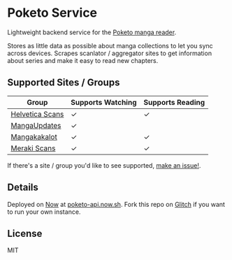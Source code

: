 Poketo Service
============

Lightweight backend service for the [Poketo manga reader](https://poketo.site).

Stores as little data as possible about manga collections to let you sync across devices. Scrapes scanlator / aggregator sites to get information about series and make it easy to read new chapters.

Supported Sites / Groups
------------------------

Group  | Supports Watching | Supports Reading
-------|-------------------|-----------------
[Helvetica Scans](http://helveticascans.com/) | ✓ | ✓ |
[MangaUpdates](http://mangaupdates.com/) | ✓ | |
[Mangakakalot](http://mangakakalot.com) | ✓ | ✓ |
[Meraki Scans](http://merakiscans.com/) | ✓ | ✓ |

If there's a site / group you'd like to see supported, [make an issue!](https://github.com/rosszurowski/poketo-service).

Details
-------

Deployed on [Now](https://now.sh) at [poketo-api.now.sh](https://poketo-api.now.sh). Fork this repo on [Glitch](https://glitch.me) if you want to run your own instance.


License
-------

MIT
